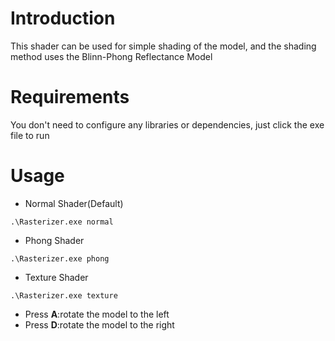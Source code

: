 # Introduction

This shader can be used for simple shading of the model, and the shading method uses the Blinn-Phong Reflectance Model


# Requirements

You don't need to configure any libraries or dependencies, just click the exe file to run

# Usage

- Normal Shader(Default)

```
.\Rasterizer.exe normal
```
- Phong Shader

```
.\Rasterizer.exe phong
```
- Texture Shader

```
.\Rasterizer.exe texture
```

- Press **A**:rotate the model to the left
- Press **D**:rotate the model to the right




